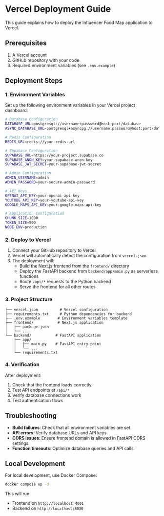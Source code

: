 # Vercel Deployment Guide

This guide explains how to deploy the Influencer Food Map application to Vercel.

## Prerequisites

1. A Vercel account
2. GitHub repository with your code
3. Required environment variables (see `.env.example`)

## Deployment Steps

### 1. Environment Variables

Set up the following environment variables in your Vercel project dashboard:

```bash
# Database Configuration
DATABASE_URL=postgresql://username:password@host:port/database
ASYNC_DATABASE_URL=postgresql+asyncpg://username:password@host:port/database

# Redis Configuration
REDIS_URL=redis://your-redis-url

# Supabase Configuration
SUPABASE_URL=https://your-project.supabase.co
SUPABASE_ANON_KEY=your-supabase-anon-key
SUPABASE_JWT_SECRET=your-supabase-jwt-secret

# Admin Configuration
ADMIN_USERNAME=admin
ADMIN_PASSWORD=your-secure-admin-password

# API Keys
OPENAI_API_KEY=your-openai-api-key
YOUTUBE_API_KEY=your-youtube-api-key
GOOGLE_MAPS_API_KEY=your-google-maps-api-key

# Application Configuration
CHUNK_SIZE=1000
TOKEN_SIZE=500
NODE_ENV=production
```

### 2. Deploy to Vercel

1. Connect your GitHub repository to Vercel
2. Vercel will automatically detect the configuration from `vercel.json`
3. The deployment will:
   - Build the Next.js frontend from the `frontend/` directory
   - Deploy the FastAPI backend from `backend/app/main.py` as serverless functions
   - Route `/api/*` requests to the Python backend
   - Serve the frontend for all other routes

### 3. Project Structure

```
├── vercel.json          # Vercel configuration
├── requirements.txt     # Python dependencies for backend
├── .env.example        # Environment variables template
├── frontend/           # Next.js application
│   ├── package.json
│   └── ...
└── backend/           # FastAPI application
    ├── app/
    │   ├── main.py    # FastAPI entry point
    │   └── ...
    └── requirements.txt
```

### 4. Verification

After deployment:
1. Check that the frontend loads correctly
2. Test API endpoints at `/api/*`
3. Verify database connections work
4. Test authentication flows

## Troubleshooting

- **Build failures**: Check that all environment variables are set
- **API errors**: Verify database URLs and API keys
- **CORS issues**: Ensure frontend domain is allowed in FastAPI CORS settings
- **Function timeouts**: Optimize database queries and API calls

## Local Development

For local development, use Docker Compose:

```bash
docker compose up -d
```

This will run:
- Frontend on `http://localhost:4001`
- Backend on `http://localhost:8030`